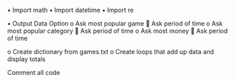 •	Import math
•	Import datetime
•	Import re

•	Output Data Option
o	Ask most popular game
	Ask period of time
o	Ask most popular category
	Ask period of time
o	Ask most money
	Ask period of time

o	Create dictionary from games.txt
o	Create loops that add up data and display totals

Comment all code
